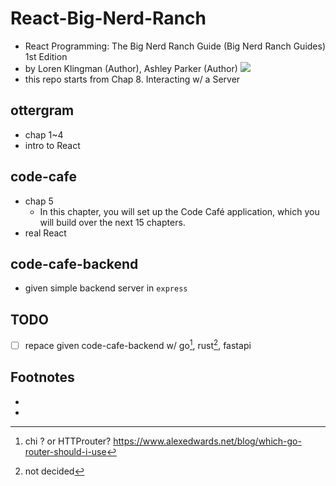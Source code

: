 # React-Big-Nerd-Ranch
* React Programming: The Big Nerd Ranch Guide (Big Nerd Ranch Guides) 1st Edition
* by Loren Klingman (Author), Ashley Parker (Author)
![](https://bignerdranch.com/wp-content/uploads/2023/03/ShowCover.jpg)
* this repo starts from Chap 8. Interacting w/ a Server

## ottergram
* chap 1~4
* intro to React

## code-cafe
* chap 5
  * In this chapter, you will set up the Code Café application, which you will build over the next 15 chapters.
* real React

## code-cafe-backend
* given simple backend server in `express`


## TODO
- [ ] repace given code-cafe-backend w/ go[^1], rust[^2], fastapi


## Footnotes

- [^1]: chi ? or HTTProuter? https://www.alexedwards.net/blog/which-go-router-should-i-use
- [^2]: not decided